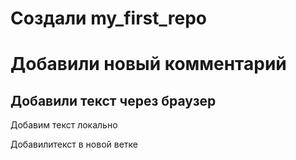 # Создали my_first_repo
# Добавили новый комментарий
## Добавили текст через браузер

Добавим текст локально

Добавилитекст в новой ветке

